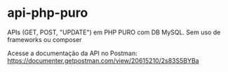 # api-php-puro
APIs (GET, POST, "UPDATE") em PHP PURO com DB MySQL. Sem uso de frameworks ou composer 

Acesse a documentação da API no Postman:
https://documenter.getpostman.com/view/20615210/2s83S5BYBa
